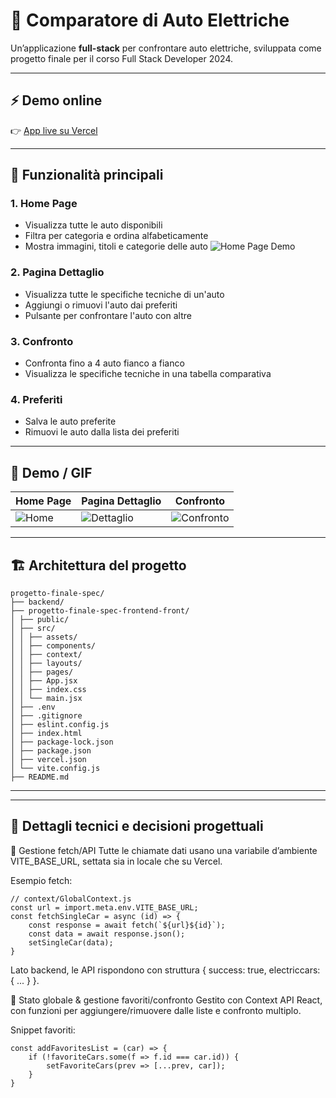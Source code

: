 # 🚗 Comparatore di Auto Elettriche

Un’applicazione **full-stack** per confrontare auto elettriche, sviluppata come progetto finale per il corso Full Stack Developer 2024.

---

## ⚡ Demo online

👉 [App live su Vercel](https://progetto-finale-spec-frontend-front.vercel.app/)

---

## 🚀 Funzionalità principali

### 1. **Home Page**
- Visualizza tutte le auto disponibili
- Filtra per categoria e ordina alfabeticamente
- Mostra immagini, titoli e categorie delle auto
![Home Page Demo](./demo/demo-1.gif)

### 2. **Pagina Dettaglio**
- Visualizza tutte le specifiche tecniche di un'auto
- Aggiungi o rimuovi l'auto dai preferiti
- Pulsante per confrontare l'auto con altre

### 3. **Confronto**
- Confronta fino a 4 auto fianco a fianco
- Visualizza le specifiche tecniche in una tabella comparativa

### 4. **Preferiti**
- Salva le auto preferite
- Rimuovi le auto dalla lista dei preferiti

---

## 🎥 Demo / GIF

| Home Page | Pagina Dettaglio | Confronto |
|-----------|------------------|-----------|
| ![Home](./demo/home.gif) | ![Dettaglio](./demo/detail.gif) | ![Confronto](./demo/compare.gif) |

---

## 🏗️ Architettura del progetto

```
progetto-finale-spec/
├── backend/ 
├── progetto-finale-spec-frontend-front/
│ ├── public/ 
│ ├── src/
│ │ ├── assets/ 
│ │ ├── components/ 
│ │ ├── context/ 
│ │ ├── layouts/ 
│ │ ├── pages/ 
│ │ ├── App.jsx 
│ │ ├── index.css 
│ │ └── main.jsx 
│ ├── .env 
│ ├── .gitignore
│ ├── eslint.config.js
│ ├── index.html
│ ├── package-lock.json
│ ├── package.json
│ ├── vercel.json 
│ └── vite.config.js
├── README.md 
```

---




---

## 🔎 Dettagli tecnici e decisioni progettuali

🔗 Gestione fetch/API
Tutte le chiamate dati usano una variabile d’ambiente VITE_BASE_URL, settata sia in locale che su Vercel.

Esempio fetch:

```
// context/GlobalContext.js
const url = import.meta.env.VITE_BASE_URL;
const fetchSingleCar = async (id) => {
    const response = await fetch(`${url}${id}`);
    const data = await response.json();
    setSingleCar(data);
}
```
Lato backend, le API rispondono con struttura { success: true, electriccars: { ... } }.

🔄 Stato globale & gestione favoriti/confronto
Gestito con Context API React,
con funzioni per aggiungere/rimuovere dalle liste e confronto multiplo.

Snippet favoriti:

```
const addFavoritesList = (car) => {
    if (!favoriteCars.some(f => f.id === car.id)) {
        setFavoriteCars(prev => [...prev, car]);
    }
}
```